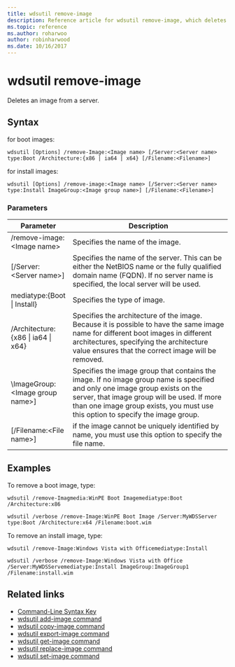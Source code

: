 ```yaml
---
title: wdsutil remove-image
description: Reference article for wdsutil remove-image, which deletes an image from a server.
ms.topic: reference
ms.author: roharwoo
author: robinharwood
ms.date: 10/16/2017
---
```



# wdsutil remove-image



Deletes an image from a server.

## Syntax
for boot images:
```
wdsutil [Options] /remove-Image:<Image name> [/Server:<Server name> type:Boot /Architecture:{x86 | ia64 | x64} [/Filename:<Filename>]
```
for install images:
```
wdsutil [Options] /remove-image:<Image name> [/Server:<Server name> type:Install ImageGroup:<Image group name>] [/Filename:<Filename>]
```
### Parameters

|Parameter|Description|
|-------|--------|
| /remove-image:\<Image name\>|Specifies the name of the image.|
|[/Server:\<Server name\>]|Specifies the name of the server. This can be either the NetBIOS name or the fully qualified domain name (FQDN). If no server name is specified, the local server will be used.|
mediatype:{Boot \| Install}|Specifies the type of image.|
|/Architecture:{x86 \| ia64 \| x64}|Specifies the architecture of the image. Because it is possible to have the same image name for different boot images in different architectures, specifying the architecture value ensures that the correct image will be removed.|
|\ImageGroup:\<Image group name\>]|Specifies the image group that contains the image. If no image group name is specified and only one image group exists on the server, that image group will be used. If more than one image group exists, you must use this option to specify the image group.|
|[/Filename:\<File name\>]|if the image cannot be uniquely identified by name, you must use this option to specify the file name.|

## Examples
To remove a boot image, type:
```
wdsutil /remove-Imagmedia:WinPE Boot Imagemediatype:Boot /Architecture:x86
```
```
wdsutil /verbose /remove-Image:WinPE Boot Image /Server:MyWDSServer type:Boot /Architecture:x64 /Filename:boot.wim
```
To remove an install image, type:
```
wdsutil /remove-Image:Windows Vista with Officemediatype:Install
```
```
wdsutil /verbose /remove-Image:Windows Vista with Office /Server:MyWDSServemediatype:Install ImageGroup:ImageGroup1 /Filename:install.wim
```
## Related links
- [Command-Line Syntax Key](command-line-syntax-key.md)
- [wdsutil add-image command](wdsutil-add-image.md)
- [wdsutil copy-image command](wdsutil-copy-image.md)
- [wdsutil export-image command](wdsutil-export-image.md)
- [wdsutil get-image command](wdsutil-get-image.md)
- [wdsutil replace-image command](wdsutil-replace-image.md)
- [wdsutil set-image command](wdsutil-set-image.md)
